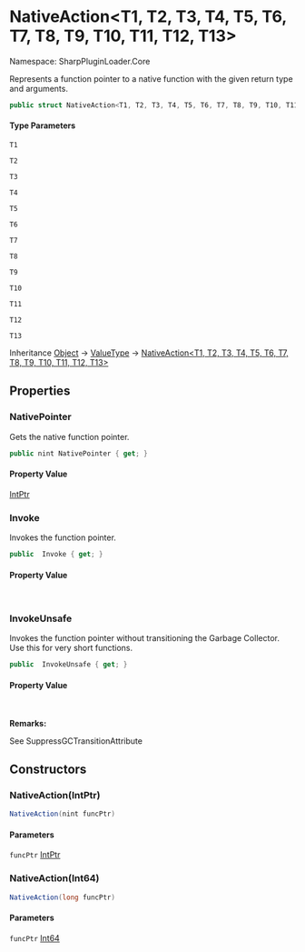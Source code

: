 # NativeAction&lt;T1, T2, T3, T4, T5, T6, T7, T8, T9, T10, T11, T12, T13&gt;

Namespace: SharpPluginLoader.Core

Represents a function pointer to a native function with the given return type and arguments.

```csharp
public struct NativeAction<T1, T2, T3, T4, T5, T6, T7, T8, T9, T10, T11, T12, T13>
```

#### Type Parameters

`T1`<br>

`T2`<br>

`T3`<br>

`T4`<br>

`T5`<br>

`T6`<br>

`T7`<br>

`T8`<br>

`T9`<br>

`T10`<br>

`T11`<br>

`T12`<br>

`T13`<br>

Inheritance [Object](https://docs.microsoft.com/en-us/dotnet/api/System.Object) → [ValueType](https://docs.microsoft.com/en-us/dotnet/api/System.ValueType) → [NativeAction&lt;T1, T2, T3, T4, T5, T6, T7, T8, T9, T10, T11, T12, T13&gt;](./SharpPluginLoader.Core.NativeAction-13.md)

## Properties

### **NativePointer**

Gets the native function pointer.

```csharp
public nint NativePointer { get; }
```

#### Property Value

[IntPtr](https://docs.microsoft.com/en-us/dotnet/api/System.IntPtr)<br>

### **Invoke**

Invokes the function pointer.

```csharp
public  Invoke { get; }
```

#### Property Value

<br>

### **InvokeUnsafe**

Invokes the function pointer without transitioning the Garbage Collector. Use this for very short functions.

```csharp
public  InvokeUnsafe { get; }
```

#### Property Value

<br>

**Remarks:**

See SuppressGCTransitionAttribute

## Constructors

### **NativeAction(IntPtr)**

```csharp
NativeAction(nint funcPtr)
```

#### Parameters

`funcPtr` [IntPtr](https://docs.microsoft.com/en-us/dotnet/api/System.IntPtr)<br>

### **NativeAction(Int64)**

```csharp
NativeAction(long funcPtr)
```

#### Parameters

`funcPtr` [Int64](https://docs.microsoft.com/en-us/dotnet/api/System.Int64)<br>
